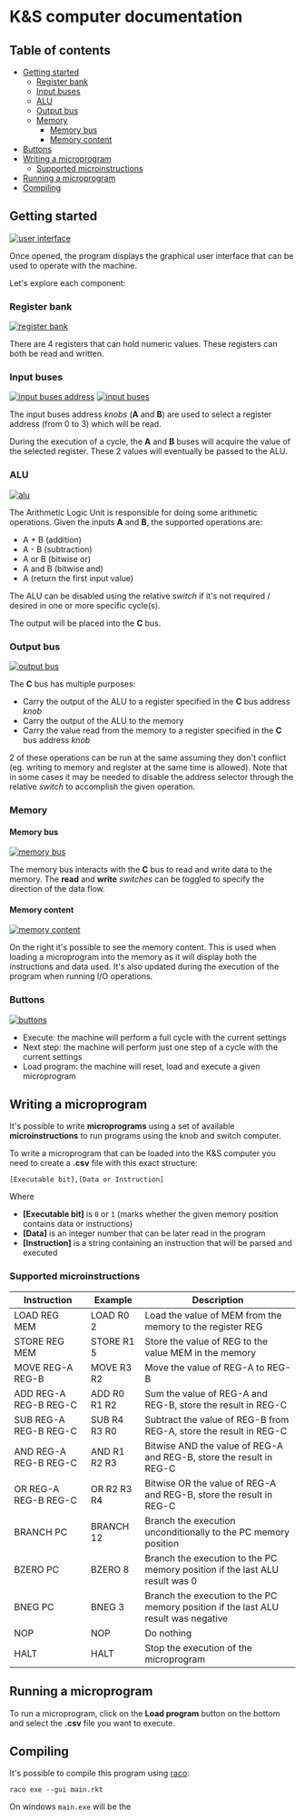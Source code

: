 # K&S computer documentation

## Table of contents

* [Getting started](#getting-started)
  * [Register bank](#register-bank)
  * [Input buses](#input-buses)
  * [ALU](#alu)
  * [Output bus](#output-bus)
  * [Memory](#memory)
    * [Memory bus](#memory-bus)
    * [Memory content](#memory-content)
 * [Buttons](#buttons)
* [Writing a microprogram](#writing-a-microprogram)
  * [Supported microinstructions](#supported-microinstructions)
* [Running a microprogram](#running-a-microprogram)
* [Compiling](#compiling)

## Getting started

[![user interface](images/gui.png)](#getting-started)

Once opened, the program displays the graphical user interface
that can be used to operate with the machine.

Let's explore each component:

### Register bank

[![register bank](images/component-registers.png)](#register-bank)

There are 4 registers that can hold numeric values. These registers can both be read and written.

### Input buses

[![input buses address](images/component-input-bus-addr.png)](#input-buses)
[![input buses](images/component-input-bus.png)](#input-buses)

The input buses address _knobs_ (**A** and **B**) are used to select a register address (from 0
to 3) which will be read.

During the execution of a cycle, the **A** and **B** buses will acquire the value of the selected
register. These 2 values will eventually be passed to the ALU.

### ALU

[![alu](images/component-alu.png)](#alu)

The Arithmetic Logic Unit is responsible for doing some arithmetic operations. Given the inputs
**A** and **B**, the supported operations are:

* A + B (addition)
* A - B (subtraction)
* A or B (bitwise or)
* A and B (bitwise and)
* A (return the first input value)

The ALU can be disabled using the relative _switch_ if it's not required / desired in
one or more specific cycle(s).

The output will be placed into the **C** bus.

### Output bus

[![output bus](images/component-output.png)](#output-bus)

The **C** bus has multiple purposes:

* Carry the output of the ALU to a register specified in the **C** bus address _knob_
* Carry the output of the ALU to the memory
* Carry the value read from the memory to a register specified in the **C** bus address _knob_

2 of these operations can be run at the same assuming they don't conflict (eg.
writing to memory and register at the same time is allowed).
Note that in some cases it may be needed to disable the address selector through the
relative _switch_ to accomplish the given operation.

### Memory

#### Memory bus

[![memory bus](images/component-memory-bus.png)](#memory-bus)

The memory bus interacts with the **C** bus to read and write data to the memory.
The **read** and **write** _switches_ can be toggled to specify the direction of the data
flow.

#### Memory content

[![memory content](images/component-memory.png)](#memory-content)

On the right it's possible to see the memory content. This is used when loading a microprogram
into the memory as it will display both the instructions and data used.
It's also updated during the execution of the program when running I/O operations.


### Buttons

[![buttons](images/component-buttons.png)](#buttons)

* Execute: the machine will perform a full cycle with the current settings
* Next step: the machine will perform just one step of a cycle with the current settings
* Load program: the machine will reset, load and execute a given microprogram

## Writing a microprogram

It's possible to write **microprograms** using a set of available **microinstructions** to run
programs using the knob and switch computer.

To write a microprogram that can be loaded into the K&S computer you need to create a **.csv** file
with this exact structure:

```
[Executable bit],[Data or Instruction]
```

Where

* **[Executable bit]** is `0` or `1` (marks whether the given memory position contains data or instructions)
* **[Data]** is an integer number that can be later read in the program
* **[Instruction]** is a string containing an instruction that will be parsed and executed

### Supported microinstructions

| Instruction           | Example      | Description                                                                        |
| --------------------- | ------------ | ---------------------------------------------------------------------------------- |
| LOAD REG MEM          | LOAD R0 2    | Load the value of MEM from the memory to the register REG                          |
| STORE REG MEM         | STORE R1 5   | Store the value of REG to the value MEM in the memory                              |
| MOVE REG-A REG-B      | MOVE R3 R2   | Move the value of REG-A to REG-B                                                   |
| ADD REG-A REG-B REG-C | ADD R0 R1 R2 | Sum the value of REG-A and REG-B, store the result in REG-C                        |
| SUB REG-A REG-B REG-C | SUB R4 R3 R0 | Subtract the value of REG-B from REG-A, store the result in REG-C                  |
| AND REG-A REG-B REG-C | AND R1 R2 R3 | Bitwise AND the value of REG-A and REG-B, store the result in REG-C                |
| OR REG-A REG-B REG-C  | OR R2 R3 R4  | Bitwise OR the value of REG-A and REG-B, store the result in REG-C                 |
| BRANCH PC             | BRANCH 12    | Branch the execution unconditionally to the PC memory position                     |
| BZERO PC              | BZERO 8      | Branch the execution to the PC memory position if the last ALU result was 0        |
| BNEG PC               | BNEG 3       | Branch the execution to the PC memory position if the last ALU result was negative |
| NOP                   | NOP          | Do nothing                                                                         |
| HALT                  | HALT         | Stop the execution of the microprogram                                             |

## Running a microprogram

To run a microprogram, click on the **Load program** button on the bottom and select the
**.csv** file you want to execute.


## Compiling

It's possible to compile this program using [raco]():

```
raco exe --gui main.rkt
```

On windows `main.exe` will be the
